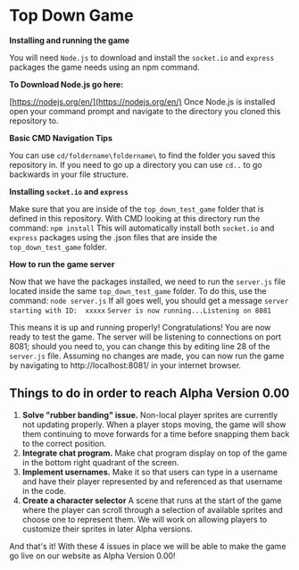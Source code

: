﻿# Top Down Game


**Installing and running the game**

You will need `Node.js` to download and install the `socket.io` and `express` packages the game needs using an npm command.

**To Download Node.js go here:** 

[https://nodejs.org/en/](https://nodejs.org/en/)
Once Node.js is installed open your command prompt and navigate to the directory you cloned this repository to.

**Basic CMD Navigation Tips**

You can use `cd/foldername\foldername\` to find the folder you saved this repository in. If you need to go up a directory you can use `cd..` to go backwards in your file structure.

**Installing `socket.io` and `express`**

Make sure that you are inside of the `top_down_test_game` folder that is defined in this repository. With CMD looking at this directory run the command: `npm install` This will automatically install both `socket.io` and `express` packages using the .json files that are inside the `top_down_test_game` folder.

**How to run the game server**

Now that we have the packages installed, we need to run the `server.js` file located inside the same `top_down_test_game` folder. To do this, use the command: `node server.js`
If all goes well, you should get a message `server starting with ID:  xxxxx`
`Server is now running...Listening on 8081`

This means it is up and running properly! Congratulations! You are now ready to test the game. The server will be listening to connections on port 8081; should you need to, you can change this by editing line 28 of the `server.js` file. Assuming no changes are made, you can now run the game by navigating to http://localhost:8081/ in your internet browser.


## Things to do in order to reach Alpha Version 0.00

 1. **Solve "rubber banding" issue.** 
 Non-local player sprites are currently not updating properly. When a player stops moving, the game will show them continuing to move forwards for a time before snapping them back to the correct position.
 2. **Integrate chat program.** 
Make chat program display on top of the game in the bottom right quadrant of the screen.
 3. **Implement usernames.**
Make it so that users can type in a username and have their player represented by and referenced as that username in the code.
 4. **Create a character selector**
A scene that runs at the start of the game where the player can scroll through a selection of available sprites and choose one to represent them. We will work on allowing players to customize their sprites in later Alpha versions.

And that's it! With these 4 issues in place we will be able to make the game go live on our website as Alpha Version 0.00!
